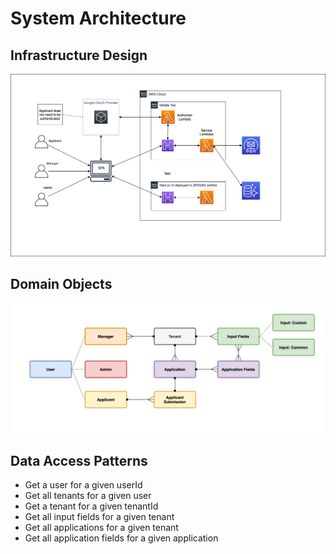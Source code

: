 # System Architecture

## Infrastructure Design

![include](../assets/images/infrastructure-design.png)

## Domain Objects

![include](../assets/images/domain-objects.png)

## Data Access Patterns

- Get a user for a given userId
- Get all tenants for a given user
- Get a tenant for a given tenantId
- Get all input fields for a given tenant
- Get all applications for a given tenant
- Get all application fields for a given application
